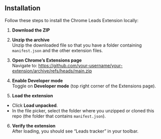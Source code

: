 ## Installation

Follow these steps to install the Chrome Leads Extension locally:

1. **Download the ZIP**

2. **Unzip the archive**  
Unzip the downloaded file so that you have a folder containing `manifest.json` and the other extension files.

3. **Open Chrome’s Extensions page**  
 Navigate to: https://github.com/your-username/your-extension/archive/refs/heads/main.zip

4. **Enable Developer mode**  
Toggle on **Developer mode** (top right corner of the Extensions page).

5. **Load the extension**  
- Click **Load unpacked**.  
- In the file picker, select the folder where you unzipped or cloned this repo (the folder that contains `manifest.json`).

6. **Verify the extension**  
After loading, you should see “Leads tracker” in your toolbar. 
